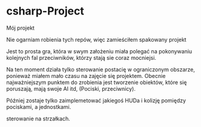 # csharp-Project

Mój projekt

Nie ogarniam robienia tych repów, więc zamieściłem spakowany projekt

Jest to prosta gra, która w swym założeniu miała polegać na pokonywaniu kolejnych fal przeciwników, którzy stają sie coraz mocniejsi.

Na ten moment działa tylko sterowanie postacię w ograniczonym obszarze, ponieważ miałem mało czasu na zajęcie się projektem.
Obecnie najważniejszym punktem do zrobienia jest tworzenie  obiektów, które się poruszają, mają swoje AI itd, (Pociski, przeciwnicy). 

Później zostaje tylko zaimplemetować jakiegoś HUDa i kolizję pomiędzy pociskami, a jednostkami. 

sterowanie na strzałkach.
